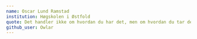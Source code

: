 ```yaml
---
name: Oscar Lund Ramstad
institution: Høgskolen i Østfold
quote: Det handler ikke om hvordan du har det, men om hvordan du tar det
github_user: Owlar
---
```

